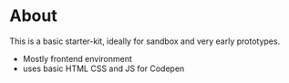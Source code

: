 # About

This is a basic starter-kit, ideally for sandbox and very early prototypes.

- Mostly frontend environment
- uses basic HTML CSS and JS for Codepen
